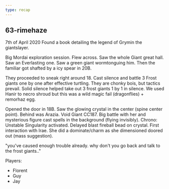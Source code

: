 ```yaml
---
type: recap
---
```


## 63-rimehaze
7th of April 2020
Found a book detailing the legend of Grymin the giantslayer.

Big Mordai exploration session. Flew across. Saw the whole Giant great hall. Saw an Everlasting one. Saw a green giant wormtonguing him.
Then the familiar got shafted by a icy spear in 20B.

They proceeded to sneak right around 18. Cast silence and battle 3 Frost giants one by one after effective turtling. They are chonky bois, but tactics prevail.
Solid silence helped take out 3 frost giants 1 by 1 in silence. We used Hanir to necro shroud but this was a wild magic fail (dragonflies) + remorhaz egg.

Opened the door in 18B. Saw the glowing crystal in the center (spine center point). Behind was Arazia. Void Giant CC187.
Big battle with her and mysterious figure cast spells in the background (flying invisibly). Chrono: Unstable Singularity activated. Delayed blast fireball bead on crystal.
First interaction with Irae. She did a dominate/charm as she dimensioned doored out (mass suggestion).

"you've caused enough trouble already. why don't you go back and talk to the frost giants.."

Players:
- Florent
- Guy
- Jay
